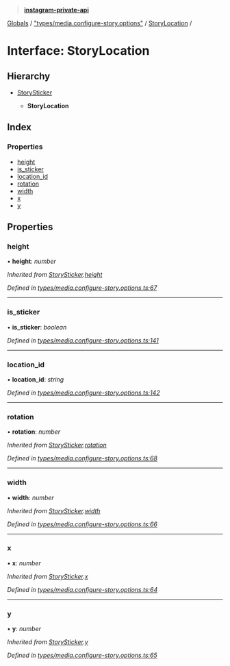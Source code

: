 > **[instagram-private-api](../README.md)**

[Globals](../globals.md) / ["types/media.configure-story.options"](../modules/_types_media_configure_story_options_.md) / [StoryLocation](_types_media_configure_story_options_.storylocation.md) /

# Interface: StoryLocation

## Hierarchy

* [StorySticker](_types_media_configure_story_options_.storysticker.md)

  * **StoryLocation**

## Index

### Properties

* [height](_types_media_configure_story_options_.storylocation.md#height)
* [is_sticker](_types_media_configure_story_options_.storylocation.md#is_sticker)
* [location_id](_types_media_configure_story_options_.storylocation.md#location_id)
* [rotation](_types_media_configure_story_options_.storylocation.md#rotation)
* [width](_types_media_configure_story_options_.storylocation.md#width)
* [x](_types_media_configure_story_options_.storylocation.md#x)
* [y](_types_media_configure_story_options_.storylocation.md#y)

## Properties

###  height

• **height**: *number*

*Inherited from [StorySticker](_types_media_configure_story_options_.storysticker.md).[height](_types_media_configure_story_options_.storysticker.md#height)*

*Defined in [types/media.configure-story.options.ts:67](https://github.com/Nerixyz/instagram-private-api/blob/e5037ee/src/types/media.configure-story.options.ts#L67)*

___

###  is_sticker

• **is_sticker**: *boolean*

*Defined in [types/media.configure-story.options.ts:141](https://github.com/Nerixyz/instagram-private-api/blob/e5037ee/src/types/media.configure-story.options.ts#L141)*

___

###  location_id

• **location_id**: *string*

*Defined in [types/media.configure-story.options.ts:142](https://github.com/Nerixyz/instagram-private-api/blob/e5037ee/src/types/media.configure-story.options.ts#L142)*

___

###  rotation

• **rotation**: *number*

*Inherited from [StorySticker](_types_media_configure_story_options_.storysticker.md).[rotation](_types_media_configure_story_options_.storysticker.md#rotation)*

*Defined in [types/media.configure-story.options.ts:68](https://github.com/Nerixyz/instagram-private-api/blob/e5037ee/src/types/media.configure-story.options.ts#L68)*

___

###  width

• **width**: *number*

*Inherited from [StorySticker](_types_media_configure_story_options_.storysticker.md).[width](_types_media_configure_story_options_.storysticker.md#width)*

*Defined in [types/media.configure-story.options.ts:66](https://github.com/Nerixyz/instagram-private-api/blob/e5037ee/src/types/media.configure-story.options.ts#L66)*

___

###  x

• **x**: *number*

*Inherited from [StorySticker](_types_media_configure_story_options_.storysticker.md).[x](_types_media_configure_story_options_.storysticker.md#x)*

*Defined in [types/media.configure-story.options.ts:64](https://github.com/Nerixyz/instagram-private-api/blob/e5037ee/src/types/media.configure-story.options.ts#L64)*

___

###  y

• **y**: *number*

*Inherited from [StorySticker](_types_media_configure_story_options_.storysticker.md).[y](_types_media_configure_story_options_.storysticker.md#y)*

*Defined in [types/media.configure-story.options.ts:65](https://github.com/Nerixyz/instagram-private-api/blob/e5037ee/src/types/media.configure-story.options.ts#L65)*